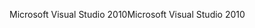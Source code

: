 <span data-ttu-id="5c635-101">Microsoft Visual Studio 2010</span><span class="sxs-lookup"><span data-stu-id="5c635-101">Microsoft Visual Studio 2010</span></span>